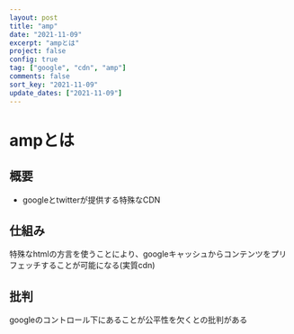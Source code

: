 ```yaml
---
layout: post
title: "amp"
date: "2021-11-09"
excerpt: "ampとは"
project: false
config: true
tag: ["google", "cdn", "amp"]
comments: false
sort_key: "2021-11-09"
update_dates: ["2021-11-09"]
---
```


# ampとは

## 概要
 - googleとtwitterが提供する特殊なCDN

## 仕組み
特殊なhtmlの方言を使うことにより、googleキャッシュからコンテンツをプリフェッチすることが可能になる(実質cdn)  

## 批判
googleのコントロール下にあることが公平性を欠くとの批判がある  


